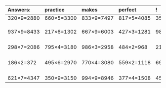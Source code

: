 | Answers: | practice | makes | perfect | ! |
| :--- | :--- | :--- | :--- | :--- |
| 320×9=2880 | 660×5=3300 | 833×9=7497 | 817×5=4085 | 351×2=702 | 
|   |   |   |   |   | 
|   |   |   |   |   | 
|   |   |   |   |   | 
| 937×9=8433 | 217×6=1302 | 667×9=6003 | 427×3=1281 | 983×5=4915 | 
|   |   |   |   |   | 
|   |   |   |   |   | 
|   |   |   |   |   | 
|   |   |   |   |   | 
| 298×7=2086 | 795×4=3180 | 986×3=2958 | 484×2=968 | 217×2=434 | 
|   |   |   |   |   | 
|   |   |   |   |   | 
|   |   |   |   |   | 
|   |   |   |   |   | 
| 186×2=372 | 495×6=2970 | 770×4=3080 | 559×2=1118 | 696×5=3480 | 
|   |   |   |   |   | 
|   |   |   |   |   | 
|   |   |   |   |   | 
|   |   |   |   |   | 
| 621×7=4347 | 350×9=3150 | 994×9=8946 | 377×4=1508 | 455×8=3640 | 
